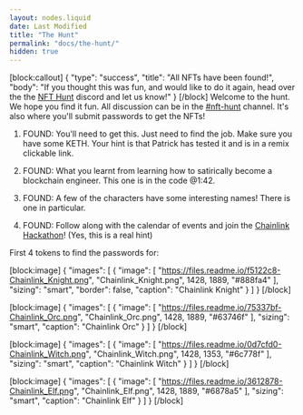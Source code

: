 ```yaml
---
layout: nodes.liquid
date: Last Modified
title: "The Hunt"
permalink: "docs/the-hunt/"
hidden: true
---
```

[block:callout]
{
  "type": "success",
  "title": "All NFTs have been found!",
  "body": "If you thought this was fun, and would like to do it again, head over the the [NFT Hunt](https://discord.gg/fDmn8RNKHb) discord and let us know!"
}
[/block]
Welcome to the hunt. We hope you find it fun. All discussion can be in the [#nft-hunt](https://discord.gg/fDmn8RNKHb) channel. It's also where you'll submit passwords to get the NFTs! 

1. FOUND: You'll need to get this. Just need to find the job. Make sure you have some KETH. Your hint is that Patrick has tested it and is in a remix clickable link. 

2. FOUND: What you learnt from learning how to satirically become a blockchain engineer. This one is in the code @1:42.  

3. FOUND: A few of the characters have some interesting names! There is one in particular.  

4. FOUND: Follow along with the calendar of events and join the [Chainlink Hackathon](https://chain.link/hackathon)! (Yes, this is a real hint)

First 4 tokens to find the passwords for:

[block:image]
{
  "images": [
    {
      "image": [
        "https://files.readme.io/f5122c8-Chainlink_Knight.png",
        "Chainlink_Knight.png",
        1428,
        1889,
        "#888fa4"
      ],
      "sizing": "smart",
      "border": false,
      "caption": "Chainlink Knight"
    }
  ]
}
[/block]

[block:image]
{
  "images": [
    {
      "image": [
        "https://files.readme.io/75337bf-Chainlink_Orc.png",
        "Chainlink_Orc.png",
        1428,
        1889,
        "#63746f"
      ],
      "sizing": "smart",
      "caption": "Chainlink Orc"
    }
  ]
}
[/block]

[block:image]
{
  "images": [
    {
      "image": [
        "https://files.readme.io/0d7cfd0-Chainlink_Witch.png",
        "Chainlink_Witch.png",
        1428,
        1353,
        "#6c778f"
      ],
      "sizing": "smart",
      "caption": "Chainlink Witch"
    }
  ]
}
[/block]

[block:image]
{
  "images": [
    {
      "image": [
        "https://files.readme.io/3612878-Chainlink_Elf.png",
        "Chainlink_Elf.png",
        1428,
        1889,
        "#6878a5"
      ],
      "sizing": "smart",
      "caption": "Chainlink Elf"
    }
  ]
}
[/block]
